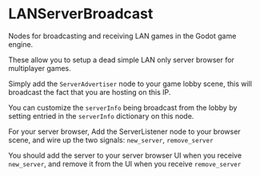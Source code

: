# LANServerBroadcast
Nodes for broadcasting and receiving LAN games in the Godot game engine.

These allow you to setup a dead simple LAN only server browser for multiplayer games.

Simply add the `ServerAdvertiser` node to your game lobby scene, this will broadcast the fact that you are hosting on this IP.

You can customize the `serverInfo` being broadcast from the lobby by setting entried in the `serverInfo` dictionary on this node.

For your server browser, Add the ServerListener node to your browser scene, and wire up the two signals: `new_server`, `remove_server`

You should add the server to your server browser UI when you receive `new_server`, and remove it from the UI when you receive `remove_server`
